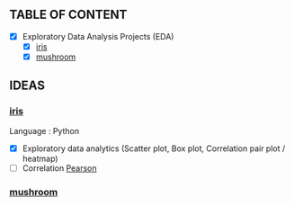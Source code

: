 ## TABLE OF CONTENT

- [x] Exploratory Data Analysis Projects (EDA)
  - [x] [iris](./iris)
  - [x] [mushroom](./mushroom)

## IDEAS

### [iris](./iris)

Language : Python

- [x] Exploratory data analytics (Scatter plot, Box plot, Correlation pair plot / heatmap)
- [ ] Correlation [Pearson](./iris/iris-pearson.ipynb)

### [mushroom](./mushroom)

